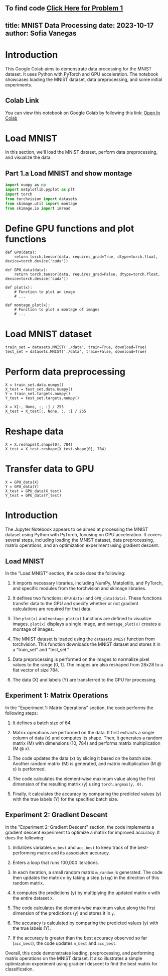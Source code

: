 
To find code [Click Here for Problem 1](https://github.com/StoicSophist/Math-Data-Science/blob/main/Problem_Set_1.ipynb)
---
title: MNIST Data Processing
date: 2023-10-17
author: Sofia Vanegas
---

# Introduction

This Google Colab aims to demonstrate data processing for the MNIST dataset. It uses Python with PyTorch and GPU acceleration. The notebook showcases loading the MNIST dataset, data preprocessing, and some initial experiments.

## Colab Link

You can view this notebook on Google Colab by following this link: [Open In Colab](https://colab.research.google.com/github/StoicSophist/Math-Data-Science/blob/main/Problem_Set_1.ipynb)

# Load MNIST

In this section, we'll load the MNIST dataset, perform data preprocessing, and visualize the data.

## Part 1.a Load MNIST and show montage

```python
import numpy as np
import matplotlib.pyplot as plt
import torch
from torchvision import datasets
from skimage.util import montage
from skimage.io import imread
```
# Define GPU functions and plot functions
```
def GPU(data):
    return torch.tensor(data, requires_grad=True, dtype=torch.float, device=torch.device('cuda'))

def GPU_data(data):
    return torch.tensor(data, requires_grad=False, dtype=torch.float, device=torch.device('cuda'))

def plot(x):
    # Function to plot an image
    # ...

def montage_plot(x):
    # Function to plot a montage of images
    # ...
```

# Load MNIST dataset
```
train_set = datasets.MNIST('./data', train=True, download=True)
test_set = datasets.MNIST('./data', train=False, download=True)
```

# Perform data preprocessing
```
X = train_set.data.numpy()
X_test = test_set.data.numpy()
Y = train_set.targets.numpy()
Y_test = test_set.targets.numpy()

X = X[:, None, :, :] / 255
X_test = X_test[:, None, :, :] / 255
```

# Reshape data
```
X = X.reshape(X.shape[0], 784)
X_test = X_test.reshape(X_test.shape[0], 784)
```

# Transfer data to GPU
```
X = GPU_data(X)
Y = GPU_data(Y)
X_test = GPU_data(X_test)
Y_test = GPU_data(Y_test)
```


# Introduction

The Jupyter Notebook appears to be aimed at processing the MNIST dataset using Python with PyTorch, focusing on GPU acceleration. It covers several steps, including loading the MNIST dataset, data preprocessing, matrix operations, and an optimization experiment using gradient descent.

## Load MNIST

In the "Load MNIST" section, the code does the following:

1. It imports necessary libraries, including NumPy, Matplotlib, and PyTorch, and specific modules from the torchvision and skimage libraries.

2. It defines two functions: `GPU(data)` and `GPU_data(data)`. These functions transfer data to the GPU and specify whether or not gradient calculations are required for that data.

3. The `plot(x)` and `montage_plot(x)` functions are defined to visualize images. `plot(x)` displays a single image, and `montage_plot(x)` creates a montage of images.

4. The MNIST dataset is loaded using the `datasets.MNIST` function from torchvision. This function downloads the MNIST dataset and stores it in a "train_set" and "test_set."

5. Data preprocessing is performed on the images to normalize pixel values to the range [0, 1]. The images are also reshaped from 28x28 to a flat vector of size 784.

6. The data (X) and labels (Y) are transferred to the GPU for processing.

## Experiment 1: Matrix Operations

In the "Experiment 1: Matrix Operations" section, the code performs the following steps:

1. It defines a batch size of 64.

2. Matrix operations are performed on the data. It first extracts a single column of data (x) and computes its shape. Then, it generates a random matrix (M) with dimensions (10, 784) and performs matrix multiplication (M @ x).

3. The code updates the data (x) by slicing it based on the batch size. Another random matrix (M) is generated, and matrix multiplication (M @ x) is performed.

4. The code calculates the element-wise maximum value along the first dimension of the resulting matrix (y) using `torch.argmax(y, 0)`.

5. Finally, it calculates the accuracy by comparing the predicted values (y) with the true labels (Y) for the specified batch size.

## Experiment 2: Gradient Descent

In the "Experiment 2: Gradient Descent" section, the code implements a gradient descent experiment to optimize a matrix for improved accuracy. It does the following:

1. Initializes variables `m_best` and `acc_best` to keep track of the best-performing matrix and its associated accuracy.

2. Enters a loop that runs 100,000 iterations.

3. In each iteration, a small random matrix `m_random` is generated. The code then updates the matrix `m` by taking a step (`step`) in the direction of this random matrix.

4. It computes the predictions (y) by multiplying the updated matrix `m` with the entire dataset `X`.

5. The code calculates the element-wise maximum value along the first dimension of the predictions (y) and stores it in `y`.

6. The accuracy is calculated by comparing the predicted values (y) with the true labels (Y).

7. If the accuracy is greater than the best accuracy observed so far (`acc_best`), the code updates `m_best` and `acc_best`.

Overall, this code demonstrates loading, preprocessing, and performing matrix operations on the MNIST dataset. It also illustrates a simple optimization experiment using gradient descent to find the best matrix for classification.
